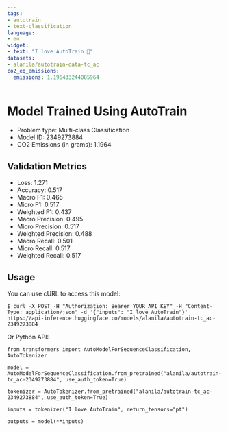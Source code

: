 ```yaml
---
tags:
- autotrain
- text-classification
language:
- en
widget:
- text: "I love AutoTrain 🤗"
datasets:
- alanila/autotrain-data-tc_ac
co2_eq_emissions:
  emissions: 1.196433244085964
---
```


# Model Trained Using AutoTrain

- Problem type: Multi-class Classification
- Model ID: 2349273884
- CO2 Emissions (in grams): 1.1964

## Validation Metrics

- Loss: 1.271
- Accuracy: 0.517
- Macro F1: 0.465
- Micro F1: 0.517
- Weighted F1: 0.437
- Macro Precision: 0.495
- Micro Precision: 0.517
- Weighted Precision: 0.488
- Macro Recall: 0.501
- Micro Recall: 0.517
- Weighted Recall: 0.517


## Usage

You can use cURL to access this model:

```
$ curl -X POST -H "Authorization: Bearer YOUR_API_KEY" -H "Content-Type: application/json" -d '{"inputs": "I love AutoTrain"}' https://api-inference.huggingface.co/models/alanila/autotrain-tc_ac-2349273884
```

Or Python API:

```
from transformers import AutoModelForSequenceClassification, AutoTokenizer

model = AutoModelForSequenceClassification.from_pretrained("alanila/autotrain-tc_ac-2349273884", use_auth_token=True)

tokenizer = AutoTokenizer.from_pretrained("alanila/autotrain-tc_ac-2349273884", use_auth_token=True)

inputs = tokenizer("I love AutoTrain", return_tensors="pt")

outputs = model(**inputs)
```